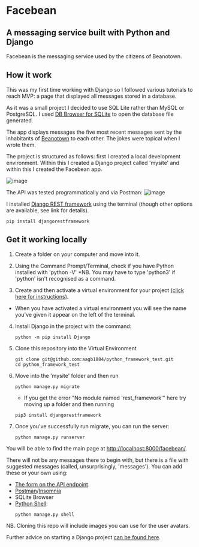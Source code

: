 # Facebean
## A messaging service built with Python and Django

Facebean is the messaging service used by the citizens of Beanotown. 

## How it work

This was my first time working with Django so I followed various tutorials to reach MVP: a page that displayed all messages stored in a database.

As it was a small project I decided to use SQL Lite rather than MySQL or PostgreSQL. I used [DB Browser for SQLite](https://sqlitebrowser.org/) to open the database file generated. 

The app displays messages the five most recent messages sent by the inhabitants of [Beanotown](https://www.beano.com/categories/beanotown) to each other. The jokes were topical when I wrote them.

The project is structured as follows: first I created a local development environment. Within this I created a Django project called 'mysite' and within this I created the Facebean app. 

![image](https://github.com/aagb1884/python_framework_test/assets/113289014/57d7ec5b-7710-4b2d-ab57-69bdadc654c1)

The API was tested programmatically and via Postman:
![image](https://github.com/aagb1884/python_framework_test/assets/113289014/84d42321-f85b-4a8e-91d5-f488111e86d5)

I installed [Django REST framework](https://www.django-rest-framework.org/) using the terminal (though other options are available, see link for details).
```
pip install djangorestframework
```


## Get it working locally

1. Create a folder on your computer and move into it.
2. Using the Command Prompt/Terminal, check if you have Python installed with 'python -V'
   *NB. You may have to type 'python3' if 'python' isn't recognised as a command.
  
4. Create and then activate a virtual environment for your project [(click here for instructions)](https://docs.python.org/3/tutorial/venv.html).
  * When you have activated a virtual environment you will see the name you've given it appear on the left of the terminal.
    
4. Install Django in the project with the command:
    ```
    python -m pip install Django
    ```
5. Clone this repository into the Virtual Environment
   ```
   git clone git@github.com:aagb1884/python_framework_test.git
   cd python_framework_test
   ```
6. Move into the 'mysite' folder and then run
   ```
   python manage.py migrate
   ```
   * If you get the error "No module named 'rest_framework'" here try moving up a folder and then running
   ```
   pip3 install djangorestframework
   ```
7. Once you've successfully run migrate, you can run the server:
   ```
   python manage.py runserver
   ```
You will be able to find the main page at [http://localhost:8000/facebean/](http://localhost:8000/facebean/).

There will not be any messages there to begin with, but there is a file with suggested messages (called, unsurprisingly, 'messages'). You can add these or your own using:
* [The form on the API endpoint](http://localhost:8000/api/messages).
* [Postman](https://www.postman.com/)/[Insomnia](https://insomnia.rest/)
* SQLite Browser
* [Python Shell](https://docs.djangoproject.com/en/5.0/intro/tutorial02/#playing-with-the-api):
  ```
  python manage.py shell
  ``` 
NB. Cloning this repo will include images you can use for the user avatars.


Further advice on starting a Django project [can be found here](https://docs.djangoproject.com/en/5.0/intro/tutorial01/).
